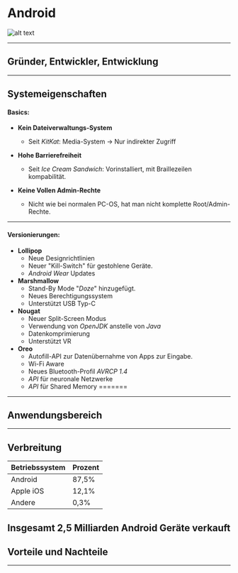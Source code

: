 # Android
![alt text](http://dc942d419843af05523b-ff74ae13537a01be6cfec5927837dcfe.r14.cf1.rackcdn.com/wp-content/uploads/Android-logo.png)

---
## Gründer, Entwickler, Entwicklung

---
## Systemeigenschaften

#### Basics:

* **Kein Dateiverwaltungs-System**
  * Seit *KitKat*: Media-System → Nur indirekter Zugriff

* **Hohe Barrierefreiheit**
  * Seit *Ice Cream Sandwich*: Vorinstalliert, mit Braillezeilen kompabilität.

* **Keine Vollen Admin-Rechte**
  * Nicht wie bei normalen PC-OS, hat man nicht komplette Root/Admin-Rechte.
---
#### Versionierungen:

* **Lollipop**  
  * Neue Designrichtlinien
  * Neuer "Kill-Switch" für gestohlene Geräte.  
  * *Android Wear* Updates
* **Marshmallow**
  * Stand-By Mode "*Doze*" hinzugefügt.
  * Neues Berechtigungssystem
  * Unterstützt USB Typ-C
* **Nougat**
  * Neuer Split-Screen Modus
  * Verwendung von *OpenJDK* anstelle von *Java*
  * Datenkomprimierung
  * Unterstützt VR
* **Oreo**
  * Autofill-API zur Datenübernahme von Apps zur Eingabe.
  * Wi-Fi Aware
  * Neues Bluetooth-Profil *AVRCP 1.4*
  * *API* für neuronale Netzwerke
  * *API* für Shared Memory
=======
---
## Anwendungsbereich

---
## Verbreitung
| Betriebssystem | Prozent |
|----------------|---------|
| Android        | 87,5%   |
| Apple iOS      | 12,1%   |
| Andere         | 0,3%    |
Insgesamt 2,5 Milliarden Android Geräte verkauft
---
## Vorteile und Nachteile 

---

